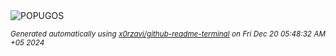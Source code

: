 <div align="justify">
<picture>
    <source media="(prefers-color-scheme: dark)" srcset="https://i.ibb.co/wNVjgK0/output-gif.gif">
    <source media="(prefers-color-scheme: light)" srcset="https://i.ibb.co/wNVjgK0/output-gif.gif">
    <img alt="POPUGOS" src="https://i.ibb.co/wNVjgK0/output-gif.gif">
</picture>

<sub><i>Generated automatically using [x0rzavi/github-readme-terminal](https://github.com/x0rzavi/github-readme-terminal) on Fri Dec 20 05:48:32 AM +05 2024</i></sub>
</div>